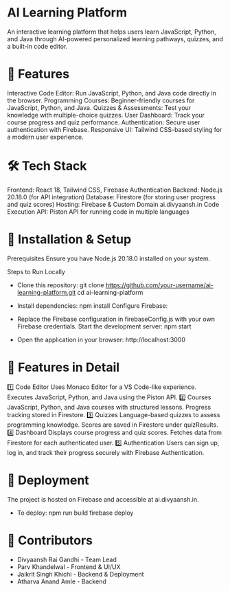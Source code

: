 # AI Learning Platform
An interactive learning platform that helps users learn JavaScript, Python, and Java through AI-powered personalized learning pathways, quizzes, and a built-in code editor.

# 🚀 Features
Interactive Code Editor: Run JavaScript, Python, and Java code directly in the browser.
Programming Courses: Beginner-friendly courses for JavaScript, Python, and Java.
Quizzes & Assessments: Test your knowledge with multiple-choice quizzes.
User Dashboard: Track your course progress and quiz performance.
Authentication: Secure user authentication with Firebase.
Responsive UI: Tailwind CSS-based styling for a modern user experience.

# 🛠 Tech Stack
Frontend: React 18, Tailwind CSS, Firebase Authentication
Backend: Node.js 20.18.0 (for API integration)
Database: Firestore (for storing user progress and quiz scores)
Hosting: Firebase & Custom Domain ai.divyaansh.in
Code Execution API: Piston API for running code in multiple languages

# 🔧 Installation & Setup
Prerequisites
Ensure you have Node.js 20.18.0 installed on your system.

Steps to Run Locally

- Clone this repository:
git clone https://github.com/your-username/ai-learning-platform.git
cd ai-learning-platform

- Install dependencies:
npm install
Configure Firebase:

- Replace the Firebase configuration in firebaseConfig.js with your own Firebase credentials.
Start the development server:
npm start

- Open the application in your browser:
http://localhost:3000

# 📌 Features in Detail
1️⃣ Code Editor
Uses Monaco Editor for a VS Code-like experience.
Executes JavaScript, Python, and Java using the Piston API.
2️⃣ Courses
JavaScript, Python, and Java courses with structured lessons.
Progress tracking stored in Firestore.
3️⃣ Quizzes
Language-based quizzes to assess programming knowledge.
Scores are saved in Firestore under quizResults.
4️⃣ Dashboard
Displays course progress and quiz scores.
Fetches data from Firestore for each authenticated user.
5️⃣ Authentication
Users can sign up, log in, and track their progress securely with Firebase Authentication.

# 🚀 Deployment
The project is hosted on Firebase and accessible at ai.divyaansh.in.

- To deploy:
npm run build
firebase deploy

# 👥 Contributors
 - Divyaansh Rai Gandhi - Team Lead
 - Parv Khandelwal - Frontend & UI/UX
 - Jaikrit Singh Khichi - Backend & Deployment
 - Atharva Anand Amle - Backend

